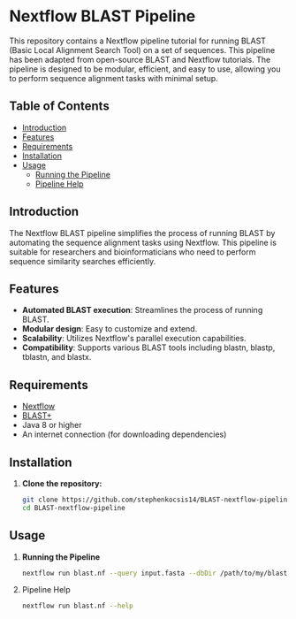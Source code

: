 # Nextflow BLAST Pipeline

This repository contains a Nextflow pipeline tutorial for running BLAST (Basic Local Alignment Search Tool) on a set of sequences. This pipeline has been adapted from open-source BLAST and Nextflow tutorials. The pipeline is designed to be modular, efficient, and easy to use, allowing you to perform sequence alignment tasks with minimal setup.

## Table of Contents

- [Introduction](#introduction)
- [Features](#features)
- [Requirements](#requirements)
- [Installation](#installation)
- [Usage](#usage)
  - [Running the Pipeline](#running-the-pipeline)
  - [Pipeline Help](#pipeline-help)

## Introduction

The Nextflow BLAST pipeline simplifies the process of running BLAST by automating the sequence alignment tasks using Nextflow. This pipeline is suitable for researchers and bioinformaticians who need to perform sequence similarity searches efficiently.

## Features

- **Automated BLAST execution**: Streamlines the process of running BLAST.
- **Modular design**: Easy to customize and extend.
- **Scalability**: Utilizes Nextflow's parallel execution capabilities.
- **Compatibility**: Supports various BLAST tools including blastn, blastp, tblastn, and blastx.

## Requirements

- [Nextflow](https://www.nextflow.io/)
- [BLAST+](https://blast.ncbi.nlm.nih.gov/Blast.cgi?PAGE_TYPE=BlastDocs&DOC_TYPE=Download)
- Java 8 or higher
- An internet connection (for downloading dependencies)

## Installation

1. **Clone the repository:**
   ```sh
   git clone https://github.com/stephenkocsis14/BLAST-nextflow-pipeline.git
   cd BLAST-nextflow-pipeline

## Usage

1. **Running the Pipeline**
   ```sh
   nextflow run blast.nf --query input.fasta --dbDir /path/to/my/blastDB/ --dbName myBlastDB --outdir results

2. Pipeline Help
   ```sh
   nextflow run blast.nf --help

